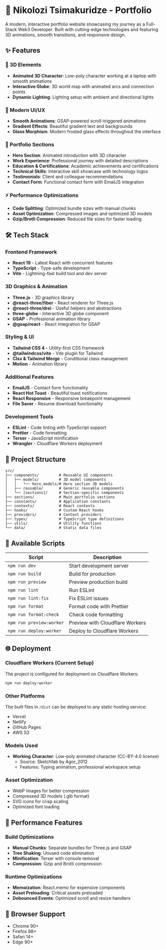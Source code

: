 # 🚀 Nikolozi Tsimakuridze - Portfolio

A modern, interactive portfolio website showcasing my journey as a Full-Stack Web3 Developer. Built with cutting-edge technologies and featuring 3D animations, smooth transitions, and responsive design.

## ✨ Features

### 🎨 3D Elements

- **Animated 3D Character**: Low-poly character working at a laptop with smooth animations
- **Interactive Globe**: 3D world map with animated arcs and connection points
- **Dynamic Lighting**: Lighting setup with ambient and directional lights

### 🌟 Modern UI/UX

- **Smooth Animations**: GSAP-powered scroll-triggered animations
- **Gradient Effects**: Beautiful gradient text and backgrounds
- **Glass Morphism**: Modern frosted glass effects throughout the interface

### 📱 Portfolio Sections

- **Hero Section**: Animated introduction with 3D character
- **Work Experience**: Professional journey with detailed descriptions
- **Education & Certifications**: Academic achievements and certifications
- **Technical Skills**: Interactive skill showcase with technology logos
- **Testimonials**: Client and colleague recommendations
- **Contact Form**: Functional contact form with EmailJS integration

### ⚡ Performance Optimizations

- **Code Splitting**: Optimized bundle sizes with manual chunks
- **Asset Optimization**: Compressed images and optimized 3D models
- **Gzip/Brotli Compression**: Reduced file sizes for faster loading

## 🛠️ Tech Stack

### Frontend Framework

- **React 19** - Latest React with concurrent features
- **TypeScript** - Type-safe development
- **Vite** - Lightning-fast build tool and dev server

### 3D Graphics & Animation

- **Three.js** - 3D graphics library
- **@react-three/fiber** - React renderer for Three.js
- **@react-three/drei** - Useful helpers and abstractions
- **three-globe** - Interactive 3D globe component
- **GSAP** - Professional animation library
- **@gsap/react** - React integration for GSAP

### Styling & UI

- **Tailwind CSS 4** - Utility-first CSS framework
- **@tailwindcss/vite** - Vite plugin for Tailwind
- **Clsx & Tailwind Merge** - Conditional class management
- **Motion** - Animation library

### Additional Features

- **EmailJS** - Contact form functionality
- **React Hot Toast** - Beautiful toast notifications
- **React Responsive** - Responsive breakpoint management
- **File Saver** - Resume download functionality

### Development Tools

- **ESLint** - Code linting with TypeScript support
- **Prettier** - Code formatting
- **Terser** - JavaScript minification
- **Wrangler** - Cloudflare Workers deployment

## 📁 Project Structure

```
src/
├── components/         # Reusable UI components
│   ├── models/         # 3D model components
│   │   └── hero_models/# Hero section 3D models
│   ├── reusable/       # Generic reusable components
│   └── [sections]/     # Section-specific components
├── sections/           # Main portfolio sections
├── constants/          # Application constants
├── contexts/           # React contexts
├── hooks/              # Custom React hooks
├── providers/          # Context providers
├── types/              # TypeScript type definitions
├── utils/              # Utility functions
└── data/               # Static data files
```

## 🔧 Available Scripts

| Script                   | Description                     |
| ------------------------ | ------------------------------- |
| `npm run dev`            | Start development server        |
| `npm run build`          | Build for production            |
| `npm run preview`        | Preview production build        |
| `npm run lint`           | Run ESLint                      |
| `npm run lint:fix`       | Fix ESLint issues               |
| `npm run format`         | Format code with Prettier       |
| `npm run format:check`   | Check code formatting           |
| `npm run preview:worker` | Preview with Cloudflare Workers |
| `npm run deploy:worker`  | Deploy to Cloudflare Workers    |

## 🌐 Deployment

### Cloudflare Workers (Current Setup)

The project is configured for deployment on Cloudflare Workers:

```bash
npm run deploy:worker
```

### Other Platforms

The built files in `/dist` can be deployed to any static hosting service:

- Vercel
- Netlify
- GitHub Pages
- AWS S3

### Models Used

- **Working Character**: Low-poly animated character (CC-BY-4.0 license)
  - Source: Sketchfab by Agor_2012
  - Features: Typing animation, professional workspace setup

### Asset Optimization

- WebP images for better compression
- Compressed 3D models (.glb format)
- SVG icons for crisp scaling
- Optimized font loading

## 🔮 Performance Features

### Build Optimizations

- **Manual Chunks**: Separate bundles for Three.js and GSAP
- **Tree Shaking**: Unused code elimination
- **Minification**: Terser with console removal
- **Compression**: Gzip and Brotli compression

### Runtime Optimizations

- **Memoization**: React.memo for expensive components
- **Asset Preloading**: Critical assets preloaded
- **Debounced Events**: Optimized scroll and resize handlers

## 🎯 Browser Support

- Chrome 90+
- Firefox 88+
- Safari 14+
- Edge 90+
